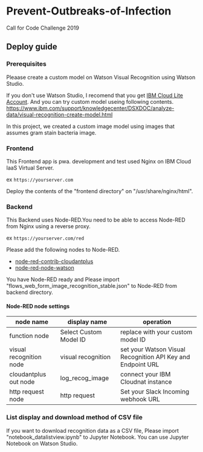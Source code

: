 # Prevent-Outbreaks-of-Infection
Call for Code Challenge 2019

## Deploy guide
### Prerequisites
Pleaase create a custom model on Watson Visual Recognition using Watson Studio.

If you don't use Watson Studio, I recomend that you get [IBM Cloud Lite Account](https://www.ibm.com/jp-ja/cloud/lite-account). And you can try custom model useing following contents.
https://www.ibm.com/support/knowledgecenter/DSXDOC/analyze-data/visual-recognition-create-model.html

In this project, we created a custom image model using images that assumes gram stain bacteria image.


### Frontend
This Frontend app is pwa. development and test used Nginx on IBM Cloud IaaS Virtual Server.

ex ``` https://yourserver.com ```

Deploy the contents of the "frontend directory" on "/usr/share/nginx/html".

### Backend
This Backend uses Node-RED.You need to be able to access Node-RED from Nginx using a reverse proxy.

ex ``` https://yourserver.com/red ```

Please add the following nodes to Node-RED.
- [node-red-contrib-cloudantplus](https://flows.nodered.org/node/node-red-contrib-cloudantplus)
- [node-red-node-watson](https://flows.nodered.org/node/node-red-node-watson)

You have Node-RED ready and Please import "flows_web_form_image_recognition_stable.json" to Node-RED from backend directory.

#### Node-RED node settings
| node name | display name | operation |
|---|---|---|
| function node | Select Custom Model ID | replace with your custom model ID |
| visual recognition node | visual recognition | set your Watson Visual Recognition API Key and Endpoint URL |
| cloudantplus out node | log_recog_image | connect your IBM Cloudnat instance |
| http request node | http request | Set your Slack Incoming webhook URL |


### List display and download method of CSV file
If you want to download recognition data as a CSV file, Please import "notebook_datalistview.ipynb" to Jupyter Notebook. You can use Jupyter Notebook on Watson Studio.
